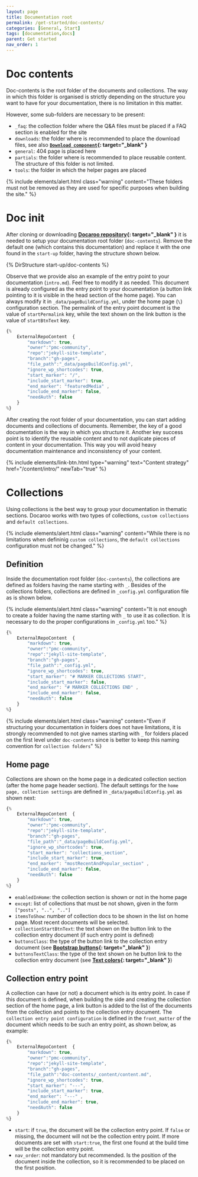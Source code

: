 ```yaml
---
layout: page
title: Documentation root
permalink: /get-started/doc-contents/
categories: [General, Start]
tags: [documentation,docs]
parent: Get started
nav_order: 1
---
```


# Doc contents
Doc-contents is the root folder of the documents and collections. The way in which this folder is organised is strictly depending on the structure you want to have for your documentation, there is no limitation in this matter. 

However, some sub-folders are necessary to be present:
- `_faq`: the collection folder where the Q&A files must be placed if a FAQ section is enabled for the site
- `downloads`: the folder where is recommended to place the download files, see also **[`Download component`](/components/download-link/){: target="_blank" }**
- `general`: 404 page is placed here
- `partials`: the folder where is recommended to place reusable content. The structure of this folder is not limited.
- `tools`: the folder in which the helper pages are placed

{% include elements/alert.html class="warning" content="These folders must not be removed as they are used for specific purposes when building the site." %}

# Doc init
After cloning or downloading **[Docaroo repository](https://github.com/pmc-community/jekyll-site-template){: target="_blank" }** it is needed to setup your documentation root folder (`doc-contents`). Remove the default one (which contains this documentation) and replace it with the one found in the `start-up` folder, having the structure shown below. 

{% DirStructure start-up/doc-contents %}

Observe that we provide also an example of the entry point to your documentation (`intro.md`). Feel free to modify it as needed. This document is already configured as the entry point to your documentation (a button link pointing to it is visible in the head section of the home page). You can always modify it in `_data/pageBuildConfig.yml`, under the home page (`\`) configuration section. The permalink of the entry point document is the value of `startPermalink` key, while the text shown on the link button is the value of `startBtnText` key.

```javascript
{% 
    ExternalRepoContent  { 
        "markdown": true,
        "owner":"pmc-community", 
        "repo":"jekyll-site-template", 
        "branch":"gh-pages", 
        "file_path":"_data/pageBuildConfig.yml", 
        "ignore_wp_shortcodes": true, 
        "start_marker": "/",
        "include_start_marker": true,
        "end_marker": "featuredMedia" ,
        "include_end_marker": false,
        "needAuth": false
    }
%}
```

After creating the root folder of your documentation, you can start adding documents and collections of documents. Remember, the key of a good documentation is the way in which you structure it. Another key success point is to identify the reusable content and to not duplicate pieces of content in your documentation. This way you will avoid heavy documentation maintenance and inconsistency of your content.

{% include elements/link-btn.html 
    type="warning" 
    text="Content strategy" 
    href="/content/intro/"
    newTab="true" 
%}

# Collections
Using collections is the best way to group your documentation in thematic sections. Docaroo works with two types of collections, `custom collections` and `default collections`. 

{% include elements/alert.html class="warning" content="While there is no limitations when defininig `custom collections`, the `default collections` configuration must not be changed." %}

## Definition

Inside the documentation root folder (`doc-contents`), the collections are defined as folders having the name starting with `_`. Besides of the collections folders, collections are defined in `_config.yml` configuration file as is shown below.

{% include elements/alert.html class="warning" content="It is not enough to create a folder having the name starting with `_` to use it as collection. It is necessary to do the proper configurations in `_config.yml` too." %}

```javascript
{% 
    ExternalRepoContent  { 
        "markdown": true,
        "owner":"pmc-community", 
        "repo":"jekyll-site-template", 
        "branch":"gh-pages", 
        "file_path":"_config.yml", 
        "ignore_wp_shortcodes": true, 
        "start_marker": "# MARKER COLLECTIONS START",
        "include_start_marker": false,
        "end_marker": "# MARKER COLLECTIONS END" ,
        "include_end_marker": false,
        "needAuth": false
    }
%}
```

{% include elements/alert.html class="warning" content="Even if structuring your documentation in folders does not have limitations, it is strongly recommended to not give names starting with `_` for folders placed on the first level under `doc-contents` since is better to keep this naming convention for `collection folders`" %}

## Home page
Collections are shown on the home page in a dedicated collection section (after the home page header section). The default settings for the `home page, collection settings` are defined in `_data/pageBuildConfig.yml` as shown next:


```javascript
{% 
    ExternalRepoContent  { 
        "markdown": true,
        "owner":"pmc-community", 
        "repo":"jekyll-site-template", 
        "branch":"gh-pages", 
        "file_path":"_data/pageBuildConfig.yml", 
        "ignore_wp_shortcodes": true, 
        "start_marker": "collections_section",
        "include_start_marker": true,
        "end_marker": "mostRecentAndPopular_section" ,
        "include_end_marker": false,
        "needAuth": false
    }
%}
```

- `enabledInHome`: the collection section is shown or not in the home page
- `except`: list of collections that must be not shown, given in the form `["posts", "..", ".."]`
- `itemsToShow`: number of collection docs to be shown in the list on home page. Most recent documents will be selected.
- `collectionStartBtnText`: the text shown on the button link to the collection entry document (if such entry point is defined)
- `buttonsClass`: the type of the button link to the collection entry document (see **[Bootstrap buttons](https://getbootstrap.com/docs/5.3/components/buttons/){: target="_blank" }**)
- `buttonsTextClass`: the type of the text shown on he button link to the collection entry document (see **[Text colors](https://getbootstrap.com/docs/5.3/utilities/colors/){: target="_blank" }**)

## Collection entry point
A collection can have (or not) a document which is its entry point. In case if this document is defined, when building the side and creating the collection section of the home page, a link button is added to the list of the documents from the collection and points to the collection entry document. The `collection entry point configuration` is defined in the `front_matter` of the document which needs to be such an entry point, as shown below, as example:

```javascript
{% 
    ExternalRepoContent  { 
        "markdown": true,
        "owner":"pmc-community", 
        "repo":"jekyll-site-template", 
        "branch":"gh-pages", 
        "file_path":"doc-contents/_content/content.md", 
        "ignore_wp_shortcodes": true, 
        "start_marker": "---",
        "include_start_marker": true,
        "end_marker": "---" ,
        "include_end_marker": true,
        "needAuth": false
    }
%}
```

- `start`: if `true`, the document will be the collection entry point. If `false` or missing, the document will not be the collection entry point. If more documents are set with `start:true`, the first one found at the build time will be the collection entry point.
- `nav_order`: not mandatory but recommended. Is the position of the document inside the collection, so it is recommended to be placed on the first position.